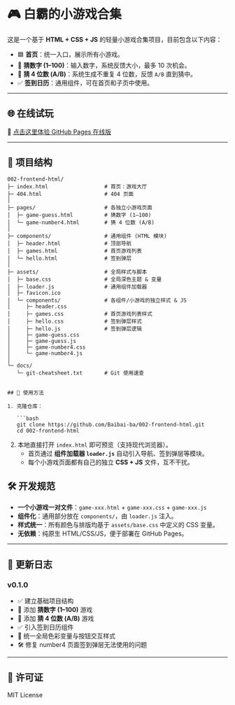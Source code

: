 # 🎮 白霸的小游戏合集

这是一个基于 **HTML + CSS + JS** 的轻量小游戏合集项目，目前包含以下内容：

- 🟦 **首页**：统一入口，展示所有小游戏。  
- 🎲 **猜数字 (1–100)**：输入数字，系统反馈大小，最多 10 次机会。  
- 🔢 **猜 4 位数 (A/B)**：系统生成不重复 4 位数，反馈 `A/B` 直到猜中。  
- ✅ **签到日历**：通用组件，可在首页和子页中使用。

---

## 🌐 在线试玩

🔗 [点击这里体验 GitHub Pages 在线版](https://baibai-ba.github.io/002-frontend-html/)

---

## 📂 项目结构

```text
002-frontend-html/
├─ index.html                  # 首页：游戏大厅
├─ 404.html                    # 404 页面
│
├─ pages/                      # 各独立小游戏页面
│  ├─ game-guess.html          # 猜数字 (1–100)
│  └─ game-number4.html        # 猜 4 位数 (A/B)
│
├─ components/                 # 通用组件 (HTML 模块)
│  ├─ header.html              # 顶部导航
│  ├─ games.html               # 首页游戏列表
│  └─ hello.html               # 签到弹层
│
├─ assets/                     # 全局样式与脚本
│  ├─ base.css                 # 全局深色主题 & 变量
│  ├─ loader.js                # 通用组件加载器
│  ├─ favicon.ico
│  └─ components/              # 各组件/小游戏的独立样式 & JS
│     ├─ header.css
│     ├─ games.css             # 首页游戏列表样式
│     ├─ hello.css             # 签到弹层样式
│     ├─ hello.js              # 签到弹层逻辑
│     ├─ game-guess.css
│     ├─ game-guess.js
│     ├─ game-number4.css
│     └─ game-number4.js
│
└─ docs/
   └─ git-cheatsheet.txt       # Git 使用速查


## 🚀 使用方法

1. 克隆仓库：

   ```bash
   git clone https://github.com/Baibai-ba/002-frontend-html.git
   cd 002-frontend-html
   ```

2. 本地直接打开 `index.html` 即可预览（支持现代浏览器）。
   - 首页通过 **组件加载器 `loader.js`** 自动引入导航、签到弹层等模块。
   - 每个小游戏页面都有自己的独立 **CSS + JS** 文件，互不干扰。


## 🛠 开发规范

- **一个小游戏一对文件**：`game-xxx.html` + `game-xxx.css` + `game-xxx.js`  
- **组件化**：通用部分放在 `components/`，由 `loader.js` 注入。  
- **样式统一**：所有颜色与排版均基于 `assets/base.css` 中定义的 CSS 变量。  
- **无依赖**：纯原生 HTML/CSS/JS，便于部署在 GitHub Pages。

---

## 📝 更新日志

### v0.1.0  
- ✅ 建立基础项目结构  
- 🎲 添加 **猜数字 (1–100)** 游戏  
- 🔢 添加 **猜 4 位数 (A/B)** 游戏  
- ✅ 引入签到日历组件  
- 🎨 统一全局色彩变量与按钮交互样式  
- 🛠 修复 number4 页面签到弹层无法使用的问题  

---

## 📄 许可证

MIT License


